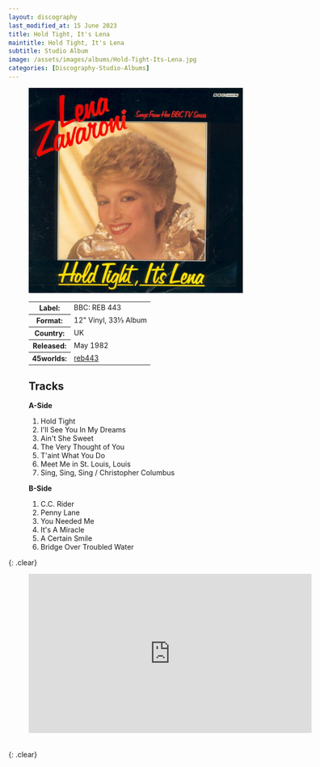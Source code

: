 ```yaml
---
layout: discography
last_modified_at: 15 June 2023
title: Hold Tight, It's Lena
maintitle: Hold Tight, It's Lena
subtitle: Studio Album
image: /assets/images/albums/Hold-Tight-Its-Lena.jpg
categories: [Discography-Studio-Albums]
---
```


<figure class="fig1" id="BBC">
<img src="/assets/images/albums/Hold-Tight-Its-Lena.jpg" class="full-width" alt="Front Cover for the album Hold Tight, It's Lena (1982)" />
<figcaption>
<table>
<tr><th>Label:</th><td>BBC: REB 443</td></tr>
<tr><th>Format:</th><td>12" Vinyl, 33⅓ Album</td></tr>
<tr><th>Country:</th><td>UK</td></tr>
<tr><th>Released:</th><td>May 1982</td></tr>
<tr class="split"><th>45worlds:</th><td><a class="external-link" href="http://www.45worlds.com/vinyl/album/reb443">reb443</a></td></tr>
</table>
</figcaption>
</figure>

<figure class="fig2" id="Tracks">
<figcaption>
<h2>Tracks</h2>
<strong>A-Side</strong>
</figcaption>
<ol>
<li>Hold Tight</li>
<li>I&apos;ll See You In My Dreams</li>
<li>Ain&apos;t She Sweet</li>
<li>The Very Thought of You</li>
<li>T&apos;aint What You Do</li>
<li>Meet Me in St. Louis, Louis</li>
<li>Sing, Sing, Sing / Christopher Columbus</li>
</ol>
<figcaption>
<strong>B-Side</strong>
</figcaption>
<ol>
<li>C.C. Rider</li>
<li>Penny Lane</li>
<li>You Needed Me</li>
<li>It&apos;s A Miracle</li>
<li>A Certain Smile</li>
<li>Bridge Over Troubled Water</li>
</ol>
</figure>

{: .clear}

<figure class="fig3" id="YouTube">
<div class="responsive-video"><iframe width="560" height="315" src="https://www.youtube.com/embed/o8t2q3o6q60" title="YouTube video player" frameborder="0" allow="accelerometer; autoplay; clipboard-write; encrypted-media; gyroscope; picture-in-picture" allowfullscreen></iframe></div>
</figure>

<br />{: .clear}

